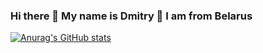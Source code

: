 ### Hi there 👋 My name is Dmitry 🙂 I am from Belarus
[![Anurag's GitHub stats](https://github-readme-stats.vercel.app/api?username=isys35&show_icons=true)](https://github.com/isys35/isys35)
